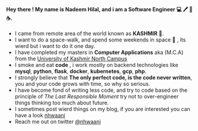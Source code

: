 #### Hey there ! My name is Nadeem Hilal, and i am a **Software Engineer** :computer: :pen: :notebook: :coffee:.
- I came from remote area of the world known as **KASHMIR** :sunrise_over_mountains:. 
- I want to do a space-walk, and spend some weekends in space :rocket: , its wierd but i want to do it one day.
- I have completed my masters in **Computer Applications** aka (M.C.A) from the [University of Kashmir North Campus](http://northcampus.uok.edu.in/)
- I smoke and eat **code** , i work mostly on backend technologies like **mysql**, **python**, **flask**, **docker**, **kubernetes**, **gcp**, **php**.
- I strongly believe that **The only perfect code, is the code never written**, you and your code grows with time, so why so serious.
- I have become fond of writing less code, and try to code based on the principle of *The Last Responsible Moment* try not to over-engineer things thinking too much about future.
- I sometimes post wierd things on my blog, if you are interested you can have a look [nhwaani](https://nhwaani.github.io)
- Reach me out on twitter [@nhwaani](https://twitter.com/nhwaani) 
